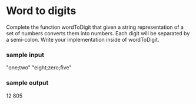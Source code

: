 # Word to digits

Complete the function wordToDigit that given a string representation
of a set of numbers converts them into numbers. Each digit will be separated by
a semi-colon. Write your implementation inside of wordToDigit.

### sample input
"one;two"
"eight;zero;five"

### sample output
12
805
